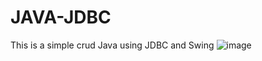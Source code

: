 # JAVA-JDBC
This is a simple crud Java using JDBC and Swing
![image](https://user-images.githubusercontent.com/92308305/165065600-fd543a96-ba04-4683-aaa7-1c0aeb12d3a6.png)
